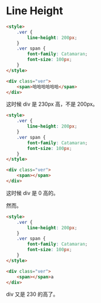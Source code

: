# Line Height

```html
<style>
    .ver {
        line-height: 200px;
    }
    .ver span {
        font-family: Catamaran;
        font-size: 100px;
    }
</style>

<div class="ver">
    <span>哈哈哈哈哈哈</span>
</div>
```    

这时候 div 是 230px 高，不是 200px。

```html
<style>
    .ver {
        line-height: 200px;
    }
    .ver span {
        font-family: Catamaran;
        font-size: 100px;
    }
</style>

<div class="ver">
    <span></span>
</div>
```    

这时候 div 是 0 高的。    

然而。   

```html
<style>
    .ver {
        line-height: 200px;
    }
    .ver span {
        font-family: Catamaran;
        font-size: 100px;
    }
</style>

<div class="ver">
    <span></span>a
</div>
```    

div 又是 230 的高了。